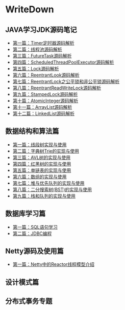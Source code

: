 # WriteDown
## JAVA学习JDK源码笔记
* [第一篇：Timer定时器源码解析](https://github.com/yishuishui/WriteDown/wiki/Timer%E6%BA%90%E7%A0%81%E8%A7%A3%E8%AF%BB)
* [第二篇：线程池源码解析]()
* [第三篇：FutureTask源码解析](https://github.com/yishuishui/WriteDown/wiki/FutureTask%E6%BA%90%E7%A0%81%E8%A7%A3%E6%9E%90)
* [第四篇：ScheduledThreadPoolExecutor源码解析]()
* [第五篇：Lock源码解析]()
* [第六篇：ReentrantLook源码解析]()
* [第七篇：ReentrantLock之公平锁和非公平锁源码解析]()
* [第八篇：ReentrantReadWriteLock源码解析]()
* [第九篇：StampedLock源码解析]()
* [第十篇：AtomicInteger源码解析]()
* [第十一篇：ArrayList源码解析]()
* [第十二篇：LinkedList源码解析]()


## 数据结构和算法篇
* [第一篇：线段树实现与使用](https://github.com/yishuishui/WriteDown/wiki/%E6%95%B0%E6%8D%AE%E7%BB%93%E6%9E%84%E5%92%8C%E7%AE%97%E6%B3%95%E7%AF%87%EF%BC%88%E4%B8%80%EF%BC%89%E7%BA%BF%E6%AE%B5%E6%A0%91)
* [第二篇：字典树Trie的实现与使用](https://github.com/yishuishui/WriteDown/wiki/%E6%95%B0%E6%8D%AE%E7%BB%93%E6%9E%84%E5%92%8C%E7%AE%97%E6%B3%95%E9%AB%98%E7%BA%A7%E7%AF%87%EF%BC%88%E4%BA%8C%EF%BC%89Trie%E6%A0%91)
* [第三篇：AVL树的实现与使用](https://github.com/yishuishui/WriteDown/wiki/ALV%E6%A0%91%E7%9A%84%E5%AE%9E%E7%8E%B0%E4%B8%8E%E4%BD%BF%E7%94%A8)
* [第四篇：红黑树的实现与使用]()
* [第五篇：单链表的实现与使用]()
* [第六篇：数组的实现与使用]()
* [第七篇：堆与优先队列的实现与使用](https://github.com/yishuishui/WriteDown/wiki/%E5%A0%86%E4%B8%8E%E4%BC%98%E5%85%88%E9%98%9F%E5%88%97%E7%9A%84%E5%AE%9E%E7%8E%B0)
* [第八篇：二分搜索树(BST)的实现与使用](https://github.com/yishuishui/WriteDown/wiki/%E4%BA%8C%E5%88%86%E6%90%9C%E7%B4%A2%E6%A0%91%EF%BC%88Binary-Search-Tree%EF%BC%89)
* [第九篇：栈和队列的实现与使用]()
## 数据库学习篇
* [第一篇：SQL语句学习]()
* [第二篇：JDBC编程]()
## Netty源码及使用篇
* [第一篇：Netty中的Reactor线程模型介绍]()
## 设计模式篇
## 分布式事务专题
